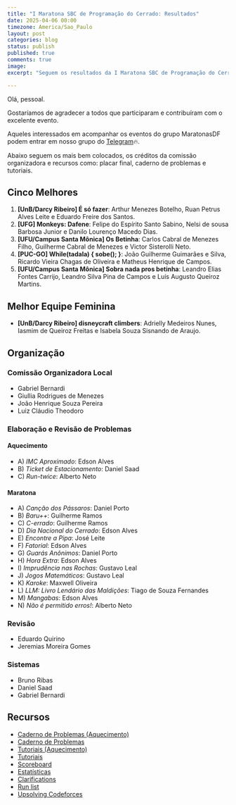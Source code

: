 ```yaml
---
title: "I Maratona SBC de Programação do Cerrado: Resultados"
date: 2025-04-06 00:00
timezone: America/Sao_Paulo
layout: post
categories: blog
status: publish
published: true
comments: true
image:
excerpt: "Seguem os resultados da I Maratona SBC de Programação do Cerrado"

---
```


Olá, pessoal.

Gostaríamos de agradecer a todos que participaram e contribuíram com o excelente evento.

Aqueles interessados em acompanhar os eventos do grupo MaratonasDF podem entrar
em nosso grupo do [Telegram](https://t.me/maratonasdf)🔥.

Abaixo seguem os mais bem colocados, os créditos da comissão organizadora e recursos como: placar final, caderno de problemas e tutoriais.

## Cinco Melhores

1. **[UnB/Darcy Ribeiro] É só fazer**: Arthur Menezes Botelho, Ruan Petrus Alves Leite e Eduardo Freire dos Santos.
2. **[UFG] Monkeys: Dafene**: Felipe do Espírito Santo Sabino, Nelsi de sousa Barbosa Junior e  Danilo Lourenço Macedo Dias.
3. **[UFU/Campus Santa Mônica] Os Betinha**: Carlos Cabral de Menezes Filho, Guilherme Cabral de Menezes e Victor Sisterolli Neto.
4. **[PUC-GO] While(tadala) { sobe(); }**: João Guilherme Guimarães e Silva, Ricardo Vieira Chagas de Oliveira e Matheus Henrique de Campos. 
5. **[UFU/Campus Santa Mônica] Sobra nada pros betinha**: Leandro Elias Fontes Carrijo, Leandro Silva Pina de Campos e Luís Augusto Queiroz Martins. 

## Melhor Equipe Feminina

- **[UnB/Darcy Ribeiro] disneycraft climbers**: Adrielly Medeiros Nunes, Iasmim de Queiroz Freitas e Isabela Souza Sisnando de Araujo.

## Organização

### Comissão Organizadora Local

- Gabriel Bernardi
- Giullia Rodrigues de Menezes
- João Henrique Souza Pereira
- Luiz Cláudio Theodoro

### Elaboração e Revisão de Problemas

#### Aquecimento

- A) *IMC Aproximado*: Edson Alves 
- B) *Ticket de Estacionamento*: Daniel Saad
- C) *Run-twice*: Alberto Neto

#### Maratona 

- A) *Canção dos Pássaros*: Daniel Porto
- B) *Baru++*: Guilherme Ramos
- C) *C-errado*: Guilherme Ramos
- D) *Dia Nacional do Cerrado*: Edson Alves
- E) *Encontre a Pipa*: José Leite
- F) *Fatorial*: Edson Alves
- G) *Guarás Anônimos*: Daniel Porto
- H) *Hora Extra*: Edson Alves
- I) *Imprudência nas Rochas*: Gustavo Leal
- J) *Jogos Matemáticos*: Gustavo Leal
- K) *Karoke*: Maxwell Oliveira
- L) *LLM: Livro Lendário das Maldições*: Tiago de Souza Fernandes
- M) *Mangabas*: Edson Alves
- N) *Não é permitido erros!*: Alberto Neto

### Revisão

- Eduardo Quirino
- Jeremias Moreira Gomes

### Sistemas

- Bruno Ribas
- Daniel Saad
- Gabriel Bernardi


## Recursos

- [Caderno de Problemas (Aquecimento)]({{site.url}}/assets/1-mdp-cerrado/caderno-1-mdp-cerrado-aquecimento.pdf)
- [Caderno de Problemas]({{site.url}}/assets/1-mdp-cerrado/caderno-1-mdp-cerrado.pdf)
- [Tutoriais (Aquecimento)]({{site.url}}/assets/1-mdp-cerrado/tutoriais-1-mdp-cerrado-aquecimento.pdf)
- [Tutoriais]({{site.url}}/assets/1-mdp-cerrado/tutoriais-1-mdp-cerrado.pdf)
- [Scoreboard]({{site.url}}/assets/1-mdp-cerrado/scoreboard-oficial.html)
- [Estatísticas]({{site.url}}/assets/1-mdp-cerrado/estatisticas.html)
- [Clarifications]({{site.url}}/assets/1-mdp-cerrado/clarifications.html)
- [Run list]({{site.url}}/assets/1-mdp-cerrado/runlist.html)
- [Upsolving Codeforces](https://codeforces.com/group/btcK4I5D5f/contest/601720)